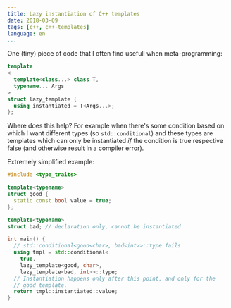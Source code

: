 ```yaml
---
title: Lazy instantiation of C++ templates
date: 2018-03-09
tags: [c++, c++-templates]
language: en
...
```


One (tiny) piece of code that I often find usefull when
meta-programming:

~~~c++
template
<
  template<class...> class T,
  typename... Args
>
struct lazy_template {
  using instantiated = T<Args...>;
};
~~~

Where does this help?  For example when there's some condition based
on which I want different types (so `std::conditional`) and these
types are templates which can only be instantiated *if* the condition
is true respective false (and otherwise result in a compiler error).

Extremely simplified example:

~~~c++
#include <type_traits>

template<typename>
struct good {
  static const bool value = true;
};

template<typename>
struct bad; // declaration only, cannot be instantiated

int main() {
  // std::conditional<good<char>, bad<int>>::type fails
  using tmpl = std::conditional<
    true,
    lazy_template<good, char>,
    lazy_template<bad, int>>::type;
  // Instantiation happens only after this point, and only for the
  // good template.
  return tmpl::instantiated::value;
}
~~~
